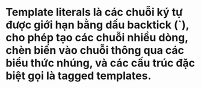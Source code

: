 # Template literals là các chuỗi ký tự được giới hạn bằng dấu backtick (`), cho phép tạo các chuỗi nhiều dòng, chèn biến vào chuỗi thông qua các biểu thức nhúng, và các cấu trúc đặc biệt gọi là tagged templates.
